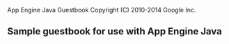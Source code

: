 App Engine Java Guestbook
Copyright (C) 2010-2014 Google Inc.

## Sample guestbook for use with App Engine Java 

